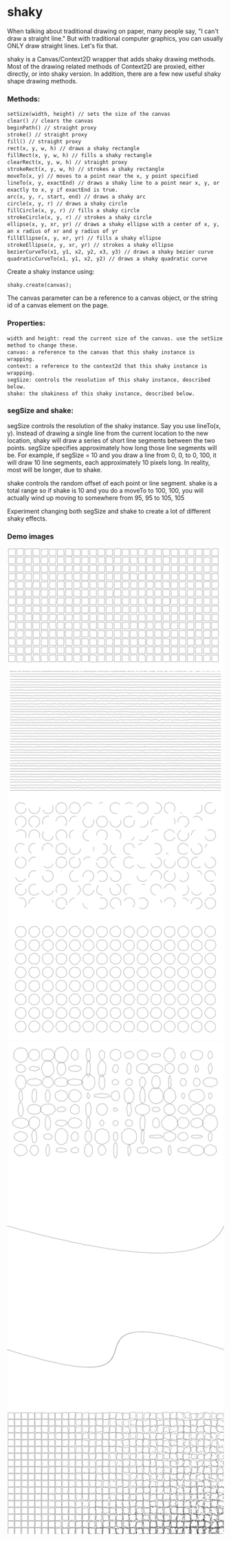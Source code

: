 shaky
====

When talking about traditional drawing on paper, many people say, "I can't draw a straight line." But with traditional computer graphics, you can usually ONLY draw straight lines. Let's fix that.

shaky is a Canvas/Context2D wrapper that adds shaky drawing methods. Most of the drawing related methods of Context2D are proxied, either directly, or into shaky version. In addition, there are a few new useful shaky shape drawing methods.

### Methods:

	setSize(width, height) // sets the size of the canvas
	clear() // clears the canvas
	beginPath() // straight proxy
	stroke() // straight proxy
	fill() // straight proxy
	rect(x, y, w, h) // draws a shaky rectangle
	fillRect(x, y, w, h) // fills a shaky rectangle
	clearRect(x, y, w, h) // straight proxy
	strokeRect(x, y, w, h) // strokes a shaky rectangle
	moveTo(x, y) // moves to a point near the x, y point specified
	lineTo(x, y, exactEnd) // draws a shaky line to a point near x, y, or exactly to x, y if exactEnd is true.
	arc(x, y, r, start, end) // draws a shaky arc
	circle(x, y, r) // draws a shaky circle
	fillCircle(x, y, r) // fills a shaky circle
	strokeCircle(x, y, r) // strokes a shaky circle
	ellipse(x, y, xr, yr) // draws a shaky ellipse with a center of x, y, an x radius of xr and y radius of yr
	fillEllipse(x, y, xr, yr) // fills a shaky ellipse
	strokeEllipse(x, y, xr, yr) // strokes a shaky ellipse
	bezierCurveTo(x1, y1, x2, y2, x3, y3) // draws a shaky bezier curve
	quadraticCurveTo(x1, y1, x2, y2) // draws a shaky quadratic curve

Create a shaky instance using:

	shaky.create(canvas);

The canvas parameter can be a reference to a canvas object, or the string id of a canvas element on the page.

### Properties:

	width and height: read the current size of the canvas. use the setSize method to change these.
	canvas: a reference to the canvas that this shaky instance is wrapping.
	context: a reference to the context2d that this shaky instance is wrapping.
	segSize: controls the resolution of this shaky instance, described below.
	shake: the shakiness of this shaky instance, described below.

### segSize and shake:

segSize controls the resolution of the shaky instance. Say you use lineTo(x, y). Instead of drawing a single line from the current location to the new location, shaky will draw a series of short line segments between the two points. segSize specifies approximately how long those line segments will be. For example, if segSize = 10 and you draw a line from 0, 0, to 0, 100, it will draw 10 line segments, each approximately 10 pixels long. In reality, most will be longer, due to shake.

shake controls the random offset of each point or line segment. shake is a total range so if shake is 10 and you do a moveTo to 100, 100, you will actually wind up moving to somewhere from 95, 95 to 105, 105

Experiment changing both segSize and shake to create a lot of different shaky effects.

### Demo images

![squares](demo_images/squares.png "Squares")
![lines](demo_images/lines.png "Lines")
![arcs](demo_images/arcs.png "Arcs")
![circles](demo_images/circles.png "Circles")
![ellipses](demo_images/ellipses.png "Ellipses")
![quadratic curve](demo_images/quadraticcurve.png "Quadratic Curve")
![bezier curve](demo_images/beziercurve.png "Bezier Curve")
![segSize and shaky](demo_images/segSizeShaky.png "segSize and shaky properties")

